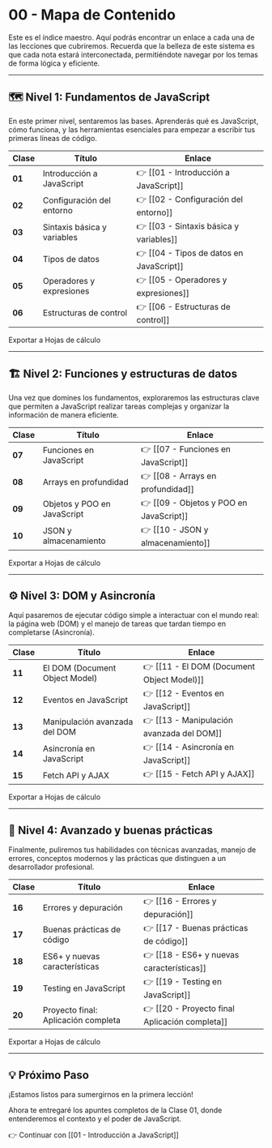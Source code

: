 # 00 - Mapa de Contenido

Este es el índice maestro. Aquí podrás encontrar un enlace a cada una de las lecciones que cubriremos. Recuerda que la belleza de este sistema es que cada nota estará interconectada, permitiéndote navegar por los temas de forma lógica y eficiente.

---

## 🗺️ Nivel 1: Fundamentos de JavaScript

En este primer nivel, sentaremos las bases. Aprenderás qué es JavaScript, cómo funciona, y las herramientas esenciales para empezar a escribir tus primeras líneas de código.

|Clase|Título|Enlace|
|---|---|---|
|**01**|Introducción a JavaScript|👉 [[01 - Introducción a JavaScript]]|
|**02**|Configuración del entorno|👉 [[02 - Configuración del entorno]]|
|**03**|Sintaxis básica y variables|👉 [[03 - Sintaxis básica y variables]]|
|**04**|Tipos de datos|👉 [[04 - Tipos de datos en JavaScript]]|
|**05**|Operadores y expresiones|👉 [[05 - Operadores y expresiones]]|
|**06**|Estructuras de control|👉 [[06 - Estructuras de control]]|

Exportar a Hojas de cálculo

---

## 🏗️ Nivel 2: Funciones y estructuras de datos

Una vez que domines los fundamentos, exploraremos las estructuras clave que permiten a JavaScript realizar tareas complejas y organizar la información de manera eficiente.

|Clase|Título|Enlace|
|---|---|---|
|**07**|Funciones en JavaScript|👉 [[07 - Funciones en JavaScript]]|
|**08**|Arrays en profundidad|👉 [[08 - Arrays en profundidad]]|
|**09**|Objetos y POO en JavaScript|👉 [[09 - Objetos y POO en JavaScript]]|
|**10**|JSON y almacenamiento|👉 [[10 - JSON y almacenamiento]]|

Exportar a Hojas de cálculo

---

## ⚙️ Nivel 3: DOM y Asincronía

Aquí pasaremos de ejecutar código simple a interactuar con el mundo real: la página web (DOM) y el manejo de tareas que tardan tiempo en completarse (Asincronía).

|Clase|Título|Enlace|
|---|---|---|
|**11**|El DOM (Document Object Model)|👉 [[11 - El DOM (Document Object Model)]]|
|**12**|Eventos en JavaScript|👉 [[12 - Eventos en JavaScript]]|
|**13**|Manipulación avanzada del DOM|👉 [[13 - Manipulación avanzada del DOM]]|
|**14**|Asincronía en JavaScript|👉 [[14 - Asincronía en JavaScript]]|
|**15**|Fetch API y AJAX|👉 [[15 - Fetch API y AJAX]]|

Exportar a Hojas de cálculo

---

## 🚀 Nivel 4: Avanzado y buenas prácticas

Finalmente, puliremos tus habilidades con técnicas avanzadas, manejo de errores, conceptos modernos y las prácticas que distinguen a un desarrollador profesional.

| Clase  | Título                              | Enlace                                         |
| ------ | ----------------------------------- | ---------------------------------------------- |
| **16** | Errores y depuración                | 👉 [[16 - Errores y depuración]]               |
| **17** | Buenas prácticas de código          | 👉 [[17 - Buenas prácticas de código]]         |
| **18** | ES6+ y nuevas características       | 👉 [[18 - ES6+ y nuevas características]]      |
| **19** | Testing en JavaScript               | 👉 [[19 - Testing en JavaScript]]              |
| **20** | Proyecto final: Aplicación completa | 👉 [[20 - Proyecto final Aplicación completa]] |

Exportar a Hojas de cálculo

---

## 💡 Próximo Paso

¡Estamos listos para sumergirnos en la primera lección!

Ahora te entregaré los apuntes completos de la Clase 01, donde entenderemos el contexto y el poder de JavaScript.

👉 Continuar con [[01 - Introducción a JavaScript]]